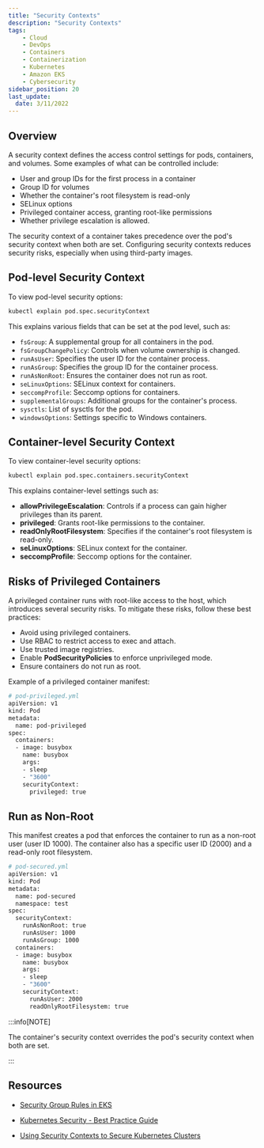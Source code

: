 ```yaml
---
title: "Security Contexts"
description: "Security Contexts"
tags: 
    - Cloud
    - DevOps
    - Containers
    - Containerization
    - Kubernetes
    - Amazon EKS
    - Cybersecurity
sidebar_position: 20
last_update:
  date: 3/11/2022
---
```



## Overview

A security context defines the access control settings for pods, containers, and volumes. Some examples of what can be controlled include:

- User and group IDs for the first process in a container
- Group ID for volumes
- Whether the container's root filesystem is read-only
- SELinux options
- Privileged container access, granting root-like permissions
- Whether privilege escalation is allowed.

The security context of a container takes precedence over the pod's security context when both are set. Configuring security contexts reduces security risks, especially when using third-party images.

## Pod-level Security Context

To view pod-level security options:

```bash
kubectl explain pod.spec.securityContext
```

This explains various fields that can be set at the pod level, such as:

- `fsGroup`: A supplemental group for all containers in the pod.
- `fsGroupChangePolicy`: Controls when volume ownership is changed.
- `runAsUser`: Specifies the user ID for the container process.
- `runAsGroup`: Specifies the group ID for the container process.
- `runAsNonRoot`: Ensures the container does not run as root.
- `seLinuxOptions`: SELinux context for containers.
- `seccompProfile`: Seccomp options for containers.
- `supplementalGroups`: Additional groups for the container's process.
- `sysctls`: List of sysctls for the pod.
- `windowsOptions`: Settings specific to Windows containers.

## Container-level Security Context 

To view container-level security options:

```bash
kubectl explain pod.spec.containers.securityContext
```

This explains container-level settings such as:

- **allowPrivilegeEscalation**: Controls if a process can gain higher privileges than its parent.
- **privileged**: Grants root-like permissions to the container.
- **readOnlyRootFilesystem**: Specifies if the container's root filesystem is read-only.
- **seLinuxOptions**: SELinux context for the container.
- **seccompProfile**: Seccomp options for the container.

## Risks of Privileged Containers 

A privileged container runs with root-like access to the host, which introduces several security risks. To mitigate these risks, follow these best practices:

- Avoid using privileged containers.
- Use RBAC to restrict access to exec and attach.
- Use trusted image registries.
- Enable **PodSecurityPolicies** to enforce unprivileged mode.
- Ensure containers do not run as root.

Example of a privileged container manifest:

```bash
# pod-privileged.yml 
apiVersion: v1
kind: Pod
metadata:
  name: pod-privileged
spec:
  containers:
  - image: busybox
    name: busybox
    args:
    - sleep
    - "3600"
    securityContext:
      privileged: true
```


## Run as Non-Root 

This manifest creates a pod that enforces the container to run as a non-root user (user ID 1000). The container also has a specific user ID (2000) and a read-only root filesystem.

```bash
# pod-secured.yml
apiVersion: v1
kind: Pod
metadata:
  name: pod-secured
  namespace: test
spec:
  securityContext:
    runAsNonRoot: true
    runAsUser: 1000
    runAsGroup: 1000
  containers:
  - image: busybox
    name: busybox
    args:
    - sleep
    - "3600"
    securityContext:
      runAsUser: 2000
      readOnlyRootFilesystem: true
```

:::info[NOTE]

The container's security context overrides the pod's security context when both are set.

:::



## Resources

- [Security Group Rules in EKS](https://docs.aws.amazon.com/eks/latest/userguide/sec-group-reqs.html)

- [Kubernetes Security - Best Practice Guide](https://github.com/freach/kubernetes-security-best-practice/blob/master/README.md#firewall-ports-fire)

- [Using Security Contexts to Secure Kubernetes Clusters](https://cloudacademy.com/lab/using-security-contexts-to-secure-kubernetes-cluster/?context_id=888&context_resource=lp)




 

 
